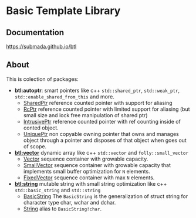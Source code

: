 # Basic Template Library

## Documentation
https://submada.github.io/btl

## About
This is colection of packages:
  
- **btl:autoptr**: smart pointers like c++ `std::shared_ptr`, `std::weak_ptr`, `std::enable_shared_from_this` and more.
  - [SharedPtr](https://submada.github.io/btl/btl/autoptr/shared_ptr/SharedPtr.html) reference counted pointer with support for aliasing
  - [RcPtr](https://submada.github.io/btl/btl/autoptr/rc_ptr/RcPtr.html) reference counted pointer with limited support for aliasing (but small size and lock free manipulation of shared ptr)
  - [IntrusivePtr](https://submada.github.io/btl/btl/autoptr/intrusive_ptr/IntrusivePtr.html) reference counted pointer with ref counting inside of conted object.
  - [UniquePtr](https://submada.github.io/btl/btl/autoptr/unique_ptr/UniquePtr.html) non copyable owning pointer that owns and manages object through a pointer and disposes of that object when goes out of scope. 
- **[btl:vector](https://submada.github.io/btl/btl/vector.html)** dynamic array like c++ `std::vector` and `folly::small_vector`
  - [Vector](https://submada.github.io/btl/btl/vector/Vector.html) sequence container with growable capacity.
  - [SmallVector](https://submada.github.io/btl/btl/vector/SmallVector.html) sequence container with growable capacity that implements small buffer optimization for `N` elements.
  - [FixedVector](https://submada.github.io/btl/btl/vector/FixedVector.html) sequence container with max `N` elements.
- **[btl:string](https://submada.github.io/btl/btl/string.html)** mutable string with small string optimization like c++ `std::basic_string` and `std::string`
  - [BasicString](https://submada.github.io/btl/btl/string/BasicString.html) The `BasicString` is the generalization of struct string for character type char, wchar and dchar.
  - [String](https://submada.github.io/btl/btl/string/String.html) alias to `BasicString!char`.
